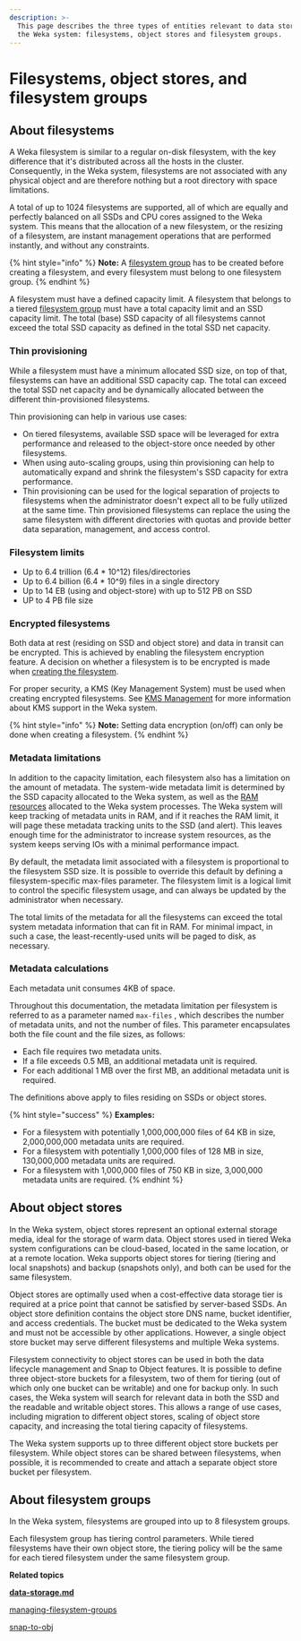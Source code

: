 ```yaml
---
description: >-
  This page describes the three types of entities relevant to data storage in
  the Weka system: filesystems, object stores and filesystem groups.
---
```


# Filesystems, object stores, and filesystem groups

## About filesystems

A Weka filesystem is similar to a regular on-disk filesystem, with the key difference that it's distributed across all the hosts in the cluster. Consequently, in the Weka system, filesystems are not associated with any physical object and are therefore nothing but a root directory with space limitations.

A total of up to 1024 filesystems are supported, all of which are equally and perfectly balanced on all SSDs and CPU cores assigned to the Weka system. This means that the allocation of a new filesystem, or the resizing of a filesystem, are instant management operations that are performed instantly, and without any constraints.

{% hint style="info" %}
**Note:** A [filesystem group](filesystems.md#about-filesystem-groups) has to be created before creating a filesystem, and every filesystem must belong to one filesystem group.
{% endhint %}

A filesystem must have a defined capacity limit. A filesystem that belongs to a tiered [filesystem group](filesystems.md#about-filesystem-groups) must have a total capacity limit and an SSD capacity limit. The total (base) SSD capacity of all filesystems cannot exceed the total SSD capacity as defined in the total SSD net capacity.&#x20;

### Thin provisioning

While a filesystem must have a minimum allocated SSD size, on top of that, filesystems can have an additional SSD capacity cap. The total can exceed the total SSD net capacity and be dynamically allocated between the different thin-provisioned filesystems.&#x20;

Thin provisioning  can help in various use cases:

* On tiered filesystems, available SSD space will be leveraged for extra performance and released to the object-store once needed by other filesystems.
* When using auto-scaling groups, using thin provisioning can help to automatically expand and shrink the filesystem's SSD capacity for extra performance.&#x20;
* Thin provisioning can be used for the logical separation of projects to filesystems when the administrator doesn't expect all to be fully utilized at the same time. Thin provisioned filesystems can replace the using the same filesystem with different directories with quotas and provide better data separation, management, and access control.

### Filesystem limits

* Up to 6.4 trillion (6.4 \* 10^12) files/directories
* Up to 6.4 billion (6.4 \* 10^9) files in a single directory
* Up to 14 EB (using and object-store) with up to 512 PB on SSD
* UP to 4 PB file size

### Encrypted filesystems

Both data at rest (residing on SSD and object store) and data in transit can be encrypted. This is achieved by enabling the filesystem encryption feature. A decision on whether a filesystem is to be encrypted is made when [creating the filesystem](../fs/managing-filesystems/#adding-a-filesystem).

For proper security, a KMS (Key Management System) must be used when creating encrypted filesystems. See [KMS Management](../fs/kms-management/) for more information about KMS support in the Weka system.

{% hint style="info" %}
**Note:** Setting data encryption (on/off) can only be done when creating a filesystem.
{% endhint %}

### Metadata limitations

In addition to the capacity limitation, each filesystem also has a limitation on the amount of metadata. The system-wide metadata limit is determined by the SSD capacity allocated to the Weka system, as well as the [RAM resources](../install/bare-metal/planning-a-weka-system-installation.md#memory-resource-planning) allocated to the Weka system processes. The Weka system will keep tracking of metadata units in RAM, and if it reaches the RAM limit, it will page these metadata tracking units to the SSD (and alert). This leaves enough time for the administrator to increase system resources, as the system keeps serving IOs with a minimal performance impact.

By default, the metadata limit associated with a filesystem is proportional to the filesystem SSD size. It is possible to override this default by defining a filesystem-specific max-files parameter. The filesystem limit is a logical limit to control the specific filesystem usage, and can always be updated by the administrator when necessary.

The total limits of the metadata for all the filesystems can exceed the total system metadata information that can fit in RAM. For minimal impact, in such a case, the least-recently-used units will be paged to disk, as necessary.

### Metadata calculations

Each metadata unit consumes 4KB of space.

Throughout this documentation, the metadata limitation per filesystem is referred to as a parameter named `max-files` , which describes the number of metadata units, and not the number of files. This parameter encapsulates both the file count and the file sizes, as follows:

* Each file requires two metadata units.
* If a file exceeds 0.5 MB, an additional metadata unit is required.
* For each additional 1 MB over the first MB, an additional metadata unit is required.

The definitions above apply to files residing on SSDs or object stores.

{% hint style="success" %}
**Examples:**

* For a filesystem with potentially 1,000,000,000 files of 64 KB in size,  2,000,000,000 metadata units are required.
* For a filesystem with potentially 1,000,000 files of 128 MB in size, 130,000,000 metadata units are required.
* For a filesystem with 1,000,000 files of 750 KB in size, 3,000,000 metadata units are required.
{% endhint %}

## About object stores

In the Weka system, object stores represent an optional external storage media, ideal for the storage of warm data. Object stores used in tiered Weka system configurations can be cloud-based, located in the same location, or at a remote location. Weka supports object stores for tiering (tiering and local snapshots) and backup (snapshots only), and both can be used for the same filesystem.

Object stores are optimally used when a cost-effective data storage tier is required at a price point that cannot be satisfied by server-based SSDs. An object store definition contains the object store DNS name, bucket identifier, and access credentials. The bucket must be dedicated to the Weka system and must not be accessible by other applications. However, a single object store bucket may serve different filesystems and multiple Weka systems.

Filesystem connectivity to object stores can be used in both the data lifecycle management and Snap to Object features. It is possible to define three object-store buckets for a filesystem, two of them for tiering (out of which only one bucket can be writable) and one for backup only. In such cases, the Weka system will search for relevant data in both the SSD and the readable and writable object stores. This allows a range of use cases, including migration to different object stores, scaling of object store capacity, and increasing the total tiering capacity of filesystems.

The Weka system supports up to three different object store buckets per filesystem. While object stores can be shared between filesystems, when possible, it is recommended to create and attach a separate object store bucket per filesystem.

## About filesystem groups

In the Weka system, filesystems are grouped into up to 8 filesystem groups.

Each filesystem group has tiering control parameters. While tiered filesystems have their own object store, the tiering policy will be the same for each tiered filesystem under the same filesystem group.



**Related topics**

****[data-storage.md](data-storage.md "mention")****

[managing-filesystem-groups](../fs/managing-filesystem-groups/ "mention")

[snap-to-obj](../fs/snap-to-obj/ "mention")

